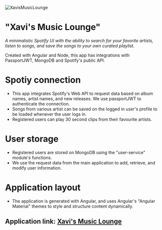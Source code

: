 
![XavisMusicLounge](https://github.com/Xavi-Alejandro/SenecaMusicService/assets/79874223/1d4fde08-f28f-4c63-84fc-cf354905f98f)

# "Xavi's Music Lounge"

_A minimalistic Spotify UI with the ability to search for your favorite artists, listen to songs, and save the songs to your own curated playlist._

Created with Angular and Node, this app has integrations with PassportJWT, MongoDB and Spotify's public API.

# Spotiy connection
- This app integrates Spotify's Web API to request data based on album names, artist names, and new releases. We use passportJWT to authenticate the connection.
- Songs from various artist can be saved on the logged in user's profile to be loaded whenever the user logs in. 
- Registered users can play 30 second clips from their favourite artists.

# User storage
- Registered users are stored on MongoDB using the "user-service" module's functions.
- We use the request data from the main application to add, retrieve, and modify user information.

# Application layout
- The application is generated with Angular, and uses Angular's "Angular Material" themes to style and structure content dynamically.
  

## Application link: [Xavi's Music Lounge](https://legendary-tartufo-7b1cd1.netlify.app/register)


